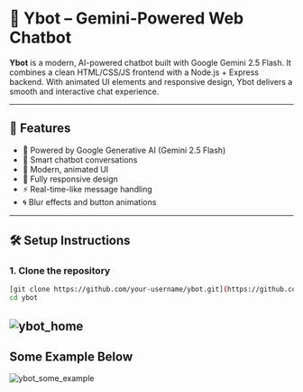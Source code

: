 # 🤖 Ybot – Gemini-Powered Web Chatbot

**Ybot** is a modern, AI-powered chatbot built with Google Gemini 2.5 Flash. It combines a clean HTML/CSS/JS frontend with a Node.js + Express backend. With animated UI elements and responsive design, Ybot delivers a smooth and interactive chat experience.

---

## 🚀 Features

- 🔮 Powered by Google Generative AI (Gemini 2.5 Flash)
- 💬 Smart chatbot conversations
- 🎨 Modern, animated UI
- 📱 Fully responsive design
- ⚡ Real-time-like message handling
- 🌀 Blur effects and button animations

---

## 🛠️ Setup Instructions

### 1. Clone the repository

```bash
[git clone https://github.com/your-username/ybot.git](https://github.com/noenough/ybot.git)
cd ybot
```
![ybot_home](https://github.com/user-attachments/assets/93e76498-6eb4-4a8b-a89c-8ea7dd07a0a4)
---
## Some Example Below
![ybot_some_example](https://github.com/user-attachments/assets/7278babd-a8eb-4c9b-9faf-a8117cdadb1a)


